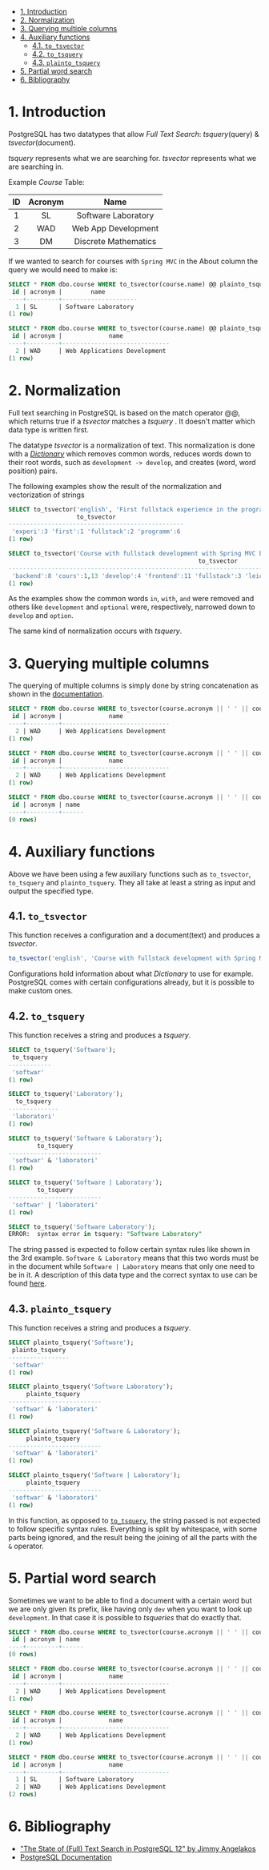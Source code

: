 - [1. Introduction](#1-introduction)
- [2. Normalization](#2-normalization)
- [3. Querying multiple columns](#3-querying-multiple-columns)
- [4. Auxiliary functions](#4-auxiliary-functions)
  - [4.1. `to_tsvector`](#41-to_tsvector)
  - [4.2. `to_tsquery`](#42-to_tsquery)
  - [4.3. `plainto_tsquery`](#43-plainto_tsquery)
- [5. Partial word search](#5-partial-word-search)
- [6. Bibliography](#6-bibliography)

# 1. Introduction

PostgreSQL has two datatypes that allow _Full Text Search_: _tsquery_(query) & _tsvector_(document).

_tsquery_ represents what we are searching for.
_tsvector_ represents what we are searching in.

Example _Course_ Table:

| ID | Acronym | Name |
|:---:|:---:|:---:|
| 1 | SL | Software Laboratory |
| 2 | WAD | Web App Development |
| 3 | DM | Discrete Mathematics |

If we wanted to search for courses with `Spring MVC` in the About column the query we would need to make is:

```sql
SELECT * FROM dbo.course WHERE to_tsvector(course.name) @@ plainto_tsquery('Software');
 id | acronym |        name
----+---------+---------------------
  1 | SL      | Software Laboratory
(1 row)

SELECT * FROM dbo.course WHERE to_tsvector(course.name) @@ plainto_tsquery('Development');
 id | acronym |             name
----+---------+------------------------------
  2 | WAD     | Web Applications Development
(1 row)
```

# 2. Normalization

Full text searching in PostgreSQL is based on the match operator @@, which returns true if a _tsvector_  matches a _tsquery_ . It doesn't matter which data type is written first.

The datatype _tsvector_ is a normalization of text. This normalization is done with a [_Dictionary_](https://www.postgresql.org/docs/current/textsearch-dictionaries.html) which removes common words, reduces words down to their root words, such as `development -> develop`, and creates (word, word position) pairs.

The following examples show the result of the normalization and vectorization of strings

```sql
SELECT to_tsvector('english', 'First fullstack experience in the programme');
                   to_tsvector
-------------------------------------------------
 'experi':3 'first':1 'fullstack':2 'programm':6
(1 row)
```

```sql
SELECT to_tsvector('Course with fullstack development with Spring MVC backend and React frontend. Optional course in LEIC.');
                                                     to_tsvector
----------------------------------------------------------------------------------------------------------------------
 'backend':8 'cours':1,13 'develop':4 'frontend':11 'fullstack':3 'leic':15 'mvc':7 'option':12 'react':10 'spring':6
(1 row)
```

As the examples show the common words `in`, `with`, `and` were removed and others like `development` and `optional` were, respectively, narrowed down to `develop` and `option`.

The same kind of normalization occurs with _tsquery_.

# 3. Querying multiple columns

The querying of multiple columns is simply done by string concatenation as shown in the [documentation](https://www.postgresql.org/docs/current/textsearch-tables.html#TEXTSEARCH-TABLES-SEARCH).

```sql
SELECT * FROM dbo.course WHERE to_tsvector(course.acronym || ' ' || course.name) @@ plainto_tsquery('Development');
 id | acronym |             name
----+---------+------------------------------
  2 | WAD     | Web Applications Development
(1 row)

SELECT * FROM dbo.course WHERE to_tsvector(course.acronym || ' ' || course.name) @@ plainto_tsquery('WAD Development');
 id | acronym |             name
----+---------+------------------------------
  2 | WAD     | Web Applications Development
(1 row)

SELECT * FROM dbo.course WHERE to_tsvector(course.acronym || ' ' || course.name) @@ plainto_tsquery('WAD Software');
 id | acronym | name
----+---------+------
(0 rows)
```

# 4. Auxiliary functions

Above we have been using a few auxiliary functions such as `to_tsvector`, `to_tsquery` and `plainto_tsquery`. They all take at least a string as input and output the specified type.

## 4.1. `to_tsvector`    

This function receives a configuration and a document(text) and produces a _tsvector_.
```js
to_tsvector('english', 'Course with fullstack development with Spring MVC backend and React frontend. Optional course in LEIC.')
```

Configurations hold information about what _Dictionary_ to use for example. PostgreSQL comes with certain configurations already, but it is possible to make custom ones.

## 4.2. `to_tsquery`

This function receives a string and produces a _tsquery_.
```sql
SELECT to_tsquery('Software');
 to_tsquery
------------
 'softwar'
(1 row)

SELECT to_tsquery('Laboratory');
  to_tsquery
--------------
 'laboratori'
(1 row)

SELECT to_tsquery('Software & Laboratory');
        to_tsquery
--------------------------
 'softwar' & 'laboratori'
(1 row)

SELECT to_tsquery('Software | Laboratory');
        to_tsquery
--------------------------
 'softwar' | 'laboratori'
(1 row)

SELECT to_tsquery('Software Laboratory');
ERROR:  syntax error in tsquery: "Software Laboratory"
```

The string passed is expected to follow certain syntax rules like shown in the 3rd example. `Software & Laboratory` means that this two words must be in the document while `Software | Laboratory` means that only one need to be in it. A description of this data type and the correct syntax to use can be found [here](https://www.postgresql.org/docs/12/datatype-textsearch.html#DATATYPE-TSQUERY).

## 4.3. `plainto_tsquery`

This function receives a string and produces a _tsquery_.
```sql
SELECT plainto_tsquery('Software');
 plainto_tsquery
-----------------
 'softwar'
(1 row)

SELECT plainto_tsquery('Software Laboratory');
     plainto_tsquery
--------------------------
 'softwar' & 'laboratori'
(1 row)

SELECT plainto_tsquery('Software & Laboratory');
     plainto_tsquery
--------------------------
 'softwar' & 'laboratori'
(1 row)

SELECT plainto_tsquery('Software | Laboratory');
     plainto_tsquery
--------------------------
 'softwar' & 'laboratori'
(1 row)
```

In this function, as opposed to [`to_tsquery`](#42-to_tsquery), the string passed is not expected to follow specific syntax rules. Everything is split by whitespace, with some parts being ignored, and the result being the joining of all the parts with the `&` operator.

# 5. Partial word search

Sometimes we want to be able to find a document with a certain word but we are only given its prefix, like having only `dev` when you want to look up `development`. In that case it is possible to _tsqueries_ that do exactly that.

```sql
SELECT * FROM dbo.course WHERE to_tsvector(course.acronym || ' ' || course.name) @@ to_tsquery('dev');
 id | acronym | name
----+---------+------
(0 rows)

SELECT * FROM dbo.course WHERE to_tsvector(course.acronym || ' ' || course.name) @@ to_tsquery('dev:*');
 id | acronym |             name
----+---------+------------------------------
  2 | WAD     | Web Applications Development
(1 row)

SELECT * FROM dbo.course WHERE to_tsvector(course.acronym || ' ' || course.name) @@ to_tsquery('dev:* & app:*');
 id | acronym |             name
----+---------+------------------------------
  2 | WAD     | Web Applications Development
(1 row)

SELECT * FROM dbo.course WHERE to_tsvector(course.acronym || ' ' || course.name) @@ to_tsquery('dev:* | soft:*');
 id | acronym |             name
----+---------+------------------------------
  1 | SL      | Software Laboratory
  2 | WAD     | Web Applications Development
(2 rows)
```

# 6. Bibliography
- ["The State of (Full) Text Search in PostgreSQL 12" by Jimmy Angelakos](https://www.youtube.com/watch?v=c8IrUHV70KQ)
- [PostgreSQL Documentation](https://www.postgresql.org/docs/current/textsearch.html)